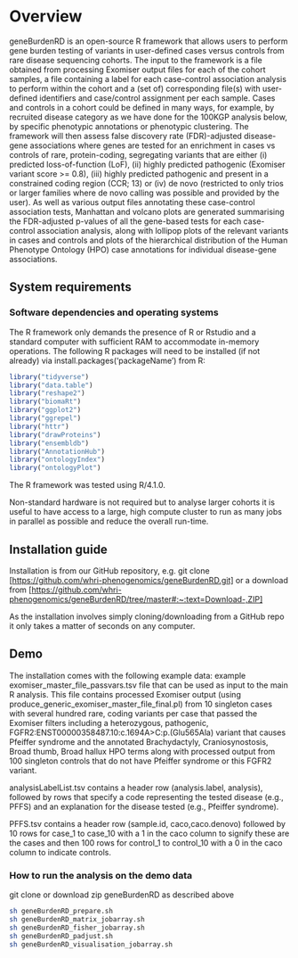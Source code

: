 #  Overview
geneBurdenRD is an open-source R framework that allows users to perform gene burden testing of variants in user-defined cases versus controls from rare disease sequencing cohorts. The input to the framework is a file obtained from processing Exomiser output files for each of the cohort samples, a file containing a label for each case-control association analysis to perform within the cohort and a (set of) corresponding file(s) with user-defined identifiers and case/control assignment per each sample. Cases and controls in a cohort could be defined in many ways, for example, by recruited disease category as we have done for the 100KGP analysis below, by specific phenotypic annotations or phenotypic clustering. The framework will then assess false discovery rate (FDR)-adjusted disease-gene associations where genes are tested for an enrichment in cases vs controls of rare, protein-coding, segregating variants that are either (i) predicted loss-of-function (LoF), (ii) highly predicted pathogenic (Exomiser variant score >= 0.8), (iii) highly predicted pathogenic and present in a constrained coding region (CCR; 13) or (iv) de novo (restricted to only trios or larger families where de novo calling was possible and provided by the user). As well as various output files annotating these case-control association tests, Manhattan and volcano plots are generated summarising the FDR-adjusted p-values of all the gene-based tests for each case-control association analysis, along with lollipop plots of the relevant variants in cases and controls and plots of the hierarchical distribution of the Human Phenotype Ontology (HPO) case annotations for individual disease-gene associations.

## System requirements
### Software dependencies and operating systems
The R framework only demands the presence of R or Rstudio and a standard computer with sufficient RAM to accommodate in-memory operations. The following R packages will need to be installed (if not already) via install.packages(‘packageName’) from R:

```R
library("tidyverse") 
library("data.table")
library("reshape2")
library("biomaRt")
library("ggplot2") 
library("ggrepel")
library("httr") 
library("drawProteins")
library("ensembldb") 
library("AnnotationHub")
library("ontologyIndex") 
library("ontologyPlot")
```
The R framework was tested using R/4.1.0.

Non-standard hardware is not required but to analyse larger cohorts it is useful to have access to a large, high compute cluster to run as many jobs in parallel as possible and reduce the overall run-time.

## Installation guide
Installation is from our GitHub repository, e.g. git clone [https://github.com/whri-phenogenomics/geneBurdenRD.git] or a download from [https://github.com/whri-phenogenomics/geneBurdenRD/tree/master#:~:text=Download-,ZIP]

As the installation involves simply cloning/downloading from a GitHub repo it only takes a matter of seconds on any computer.

## Demo
The installation comes with the following example data:
example exomiser_master_file_passvars.tsv file that can be used as input to the main R analysis. This file contains processed Exomiser output (using produce_generic_exomiser_master_file_final.pl) from 10 singleton cases with several hundred rare, coding variants per case that passed the Exomiser filters including a heterozygous, pathogenic, FGFR2:ENST00000358487.10:c.1694A>C:p.(Glu565Ala) variant that causes Pfeiffer syndrome and the annotated Brachydactyly, Craniosynostosis, Broad thumb, Broad hallux HPO terms along with processed output from 100 singleton controls that do not have Pfeiffer syndrome or this FGFR2 variant.

analysisLabelList.tsv contains a header row (analysis.label, analysis), followed by rows that specify a code representing the tested disease (e.g., PFFS) and an explanation for the disease tested (e.g., Pfeiffer syndrome).

PFFS.tsv contains a header row (sample.id, caco,caco.denovo) followed by 10 rows for case_1 to case_10 with a 1 in the caco column to signify these are the cases and then 100 rows for control_1 to control_10 with a 0 in the caco column to indicate controls.

### How to run the analysis on the demo data

git clone or download zip geneBurdenRD as described above

```bash
sh geneBurdenRD_prepare.sh
sh geneBurdenRD_matrix_jobarray.sh
sh geneBurdenRD_fisher_jobarray.sh
sh geneBurdenRD_padjust.sh
sh geneBurdenRD_visualisation_jobarray.sh
```


